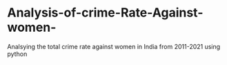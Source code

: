 # Analysis-of-crime-Rate-Against-women-
Analsying the total crime rate against women in India from 2011-2021 using python
